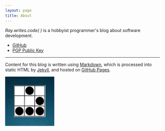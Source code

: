 ```yaml
---
layout: page
title: About
---
```


*Ray.writes.code( )* is a hobbyist programmer's blog about software development.

* [GitHub](https://github.com/raywritescode)
* [PGP Public Key](http://pgp.mit.edu/pks/lookup?op=get&search=0x5566F6D025842818)

-----

Content for this blog is written using [Markdown](http://en.wikipedia.org/wiki/Markdown), which is processed into static HTML by [Jekyll](http://jekyllrb.com/), and hosted on [GitHub Pages](https://pages.github.com/).

![Glider Emblem](/images/rwcAbout.jpg)
